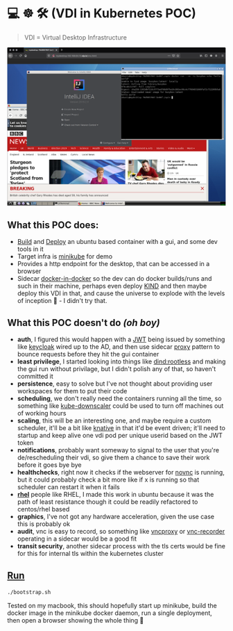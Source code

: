 #  💻  ☸️  🛠 (VDI in Kubernetes POC)

> VDI = Virtual Desktop Infrastructure

![Screenshot of running instance](./screenshot.png)


## What this POC does:

- [Build](./Dockerfile) and [Deploy](./kube) an ubuntu based container with a gui, and some dev tools in it
- Target infra is [minikube](https://github.com/kubernetes/minikube) for demo
- Provides a http endpoint for the desktop, that can be accessed in a browser
- Sidecar [docker-in-docker](https://www.docker.com/blog/docker-can-now-run-within-docker/) so the dev can do docker builds/runs and such in their machine, perhaps even deploy [KIND](https://github.com/kubernetes-sigs/kind) and then maybe deploy this VDI in that, and cause the universe to explode with the levels of inception 🤯 - I didn't try that.

## What this POC **doesn't do** *(oh boy)*

- **auth**, I figured this would happen with a [JWT](https://jwt.io/) being issued by something like [keycloak](https://www.keycloak.org/) wired up to the AD, and then use sidecar [proxy](https://github.com/keycloak/keycloak-gatekeeper) pattern to bounce requests before they hit the gui container
- **least privilege**, I started looking into things like [dind:rootless](https://engineering.docker.com/2019/02/experimenting-with-rootless-docker/) and making the gui run without privilage, but I didn't polish any of that, so haven't committed it
- **persistence**, easy to solve but I've not thought about providing user workspaces for them to put their code
- **scheduling**, we don't really need the containers running all the time, so something like [kube-downscaler](https://github.com/hjacobs/kube-downscaler) could be used to turn off machines out of working hours
- **scaling**, this will be an interesting one, and maybe require a custom scheduler, it'll be a bit like [knative](https://knative.dev/) in that it'd be event driven; it'll need to startup and keep alive one vdi pod per unique userid based on the JWT token
- **notifications**, probably want someway to signal to the user that you're de/rescheduling their vdi, so give them a chance to save their work before it goes bye bye
- **healthchecks**, right now it checks if the webserver for [novnc](https://novnc.com/) is running, but it could probably check a bit more like if x is running so that scheduler can restart it when it fails
- [**rhel**](https://www.redhat.com/en/technologies/linux-platforms/enterprise-linux) people like RHEL, I made this work in ubuntu because it was the path of least resistance though it could be readily refactored to centos/rhel based
- **graphics**, I've not got any hardware acceleration, given the use case this is probably ok
- **audit**, vnc is easy to record, so something like [vncproxy](https://github.com/amitbet/vncproxy) or [vnc-recorder](https://github.com/saily/vnc-recorder) operating in a sidecar would be a good fit
- **transit security**, another sidecar process with the tls certs would be fine for this for internal tls within the kubernetes cluster

## [Run](./bootstrap.sh)

```bash
./bootstrap.sh
```

Tested on my macbook, this should hopefully start up minikube, build the docker image in the minikube docker daemon, run a single deployment, then open a browser showing the whole thing 🤞